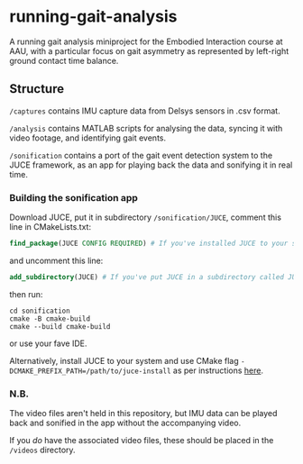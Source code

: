 # running-gait-analysis
A running gait analysis miniproject for the Embodied Interaction 
course at AAU, with a particular focus on gait asymmetry as
represented by left-right ground contact time balance.

## Structure

`/captures` contains IMU capture data from Delsys sensors in .csv 
format.

`/analysis` contains MATLAB scripts for analysing the data, syncing 
it with video footage, and identifying gait events.

`/sonification` contains a port of the gait event detection system
to the JUCE framework, as an app for playing back the data and
sonifying it in real time. 

### Building the sonification app
Download JUCE, put it in subdirectory `/sonification/JUCE`, comment this
line in CMakeLists.txt:

```cmake
find_package(JUCE CONFIG REQUIRED) # If you've installed JUCE to your system
```
and uncomment this line:

```cmake
add_subdirectory(JUCE) # If you've put JUCE in a subdirectory called JUCE
```

then run:

```shell
cd sonification
cmake -B cmake-build
cmake --build cmake-build
```

or use your fave IDE.

Alternatively, install JUCE to your system and use CMake flag 
`-DCMAKE_PREFIX_PATH=/path/to/juce-install`
as per instructions 
[here](https://forum.juce.com/t/native-built-in-cmake-support-in-juce/38700/13).

### N.B.
The video files aren't held in this repository, but IMU data can be
played back and sonified in the app without the accompanying video.

If you *do* have the associated video files, these should be placed 
in the `/videos` directory.
